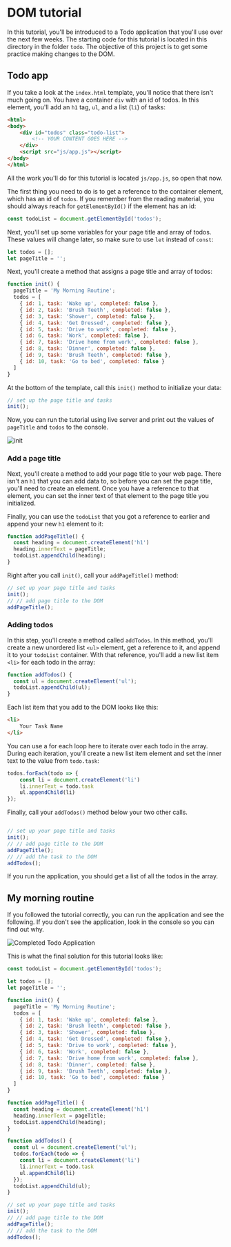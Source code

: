 # DOM tutorial

In this tutorial, you'll be introduced to a Todo application that you'll use over the next few weeks. The starting code for this tutorial is located in this directory in the folder `todo`. The objective of this project is to get some practice making changes to the DOM.

## Todo app

If you take a look at the `index.html` template, you'll notice that there isn't much going on. You have a container `div` with an id of todos. In this element, you'll add an `h1` tag, `ul`, and a list (`li`) of tasks:

```html
<html>
<body>
    <div id="todos" class="todo-list">
        <!-- YOUR CONTENT GOES HERE -->
    </div>
    <script src="js/app.js"></script>
</body>
</html>
```

All the work you'll do for this tutorial is located `js/app.js`, so open that now.

The first thing you need to do is to get a reference to the container element, which has an id of `todos`. If you remember from the reading material, you should always reach for `getElementById()` if the element has an id:

```js
const todoList = document.getElementById('todos');
```

Next, you'll set up some variables for your page title and array of todos. These values will change later, so make sure to use `let` instead of `const`:

```js
let todos = [];
let pageTitle = '';
```

Next, you'll create a method that assigns a page title and array of todos:

```js
function init() {
  pageTitle = 'My Morning Routine';
  todos = [
    { id: 1, task: 'Wake up', completed: false },
    { id: 2, task: 'Brush Teeth', completed: false },
    { id: 3, task: 'Shower', completed: false },
    { id: 4, task: 'Get Dressed', completed: false },
    { id: 5, task: 'Drive to work', completed: false },
    { id: 6, task: 'Work', completed: false },
    { id: 7, task: 'Drive home from work', completed: false },
    { id: 8, task: 'Dinner', completed: false },
    { id: 9, task: 'Brush Teeth', completed: false },
    { id: 10, task: 'Go to bed', completed: false }
  ]
}
```

At the bottom of the template, call this `init()` method to initialize your data:

```js
// set up the page title and tasks
init();
```

Now, you can run the tutorial using live server and print out the values of `pageTitle` and `todos` to the console.

![init](img/init-console.png)

### Add a page title

Next, you'll create a method to add your page title to your web page. There isn't an `h1` that you can add data to, so before you can set the page title, you'll need to create an element. Once you have a reference to that element, you can set the inner text of that element to the page title you initialized.

Finally, you can use the `todoList` that you got a reference to earlier and append your new `h1` element to it:

```js
function addPageTitle() {
  const heading = document.createElement('h1')
  heading.innerText = pageTitle;
  todoList.appendChild(heading);
}
```

Right after you call `init()`, call your `addPageTitle()` method:

```js
// set up your page title and tasks
init();
// // add page title to the DOM
addPageTitle();
```

### Adding todos

In this step, you'll create a method called `addTodos`. In this method, you'll create a new unordered list `<ul>` element, get a reference to it, and append it to your `todoList` container. With that reference, you'll add a new list item `<li>` for each todo in the array:

```js
function addTodos() {
  const ul = document.createElement('ul');
  todoList.appendChild(ul);
}
```

Each list item that you add to the DOM looks like this:

``` html
<li>
    Your Task Name
</li>
```

You can use a for each loop here to iterate over each todo in the array. During each iteration, you'll create a new list item element and set the inner text to the value from `todo.task`:

```js
todos.forEach(todo => {
    const li = document.createElement('li')
    li.innerText = todo.task
    ul.appendChild(li)
});
```

Finally, call your `addTodos()` method below your two other calls.

```js

// set up your page title and tasks
init();
// // add page title to the DOM
addPageTitle();
// // add the task to the DOM
addTodos();
```

If you run the application, you should get a list of all the todos in the array.

## My morning routine

If you followed the tutorial correctly, you can run the application and see the following. If you don't see the application, look in the console so you can find out why.

![Completed Todo Application](img/todo-completed.png)

This is what the final solution for this tutorial looks like:

```js
const todoList = document.getElementById('todos');

let todos = [];
let pageTitle = '';

function init() {
  pageTitle = 'My Morning Routine';
  todos = [
    { id: 1, task: 'Wake up', completed: false },
    { id: 2, task: 'Brush Teeth', completed: false },
    { id: 3, task: 'Shower', completed: false },
    { id: 4, task: 'Get Dressed', completed: false },
    { id: 5, task: 'Drive to work', completed: false },
    { id: 6, task: 'Work', completed: false },
    { id: 7, task: 'Drive home from work', completed: false },
    { id: 8, task: 'Dinner', completed: false },
    { id: 9, task: 'Brush Teeth', completed: false },
    { id: 10, task: 'Go to bed', completed: false }
  ]
}

function addPageTitle() {
  const heading = document.createElement('h1')
  heading.innerText = pageTitle;
  todoList.appendChild(heading);
}

function addTodos() {
  const ul = document.createElement('ul');
  todos.forEach(todo => {
    const li = document.createElement('li')
    li.innerText = todo.task
    ul.appendChild(li)
  });
  todoList.appendChild(ul);
}

// set up your page title and tasks
init();
// // add page title to the DOM
addPageTitle();
// // add the task to the DOM
addTodos();

```

